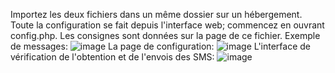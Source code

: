 Importez les deux fichiers dans un même dossier sur un hébergement. Toute la configuration se fait depuis l'interface web; commencez en ouvrant config.php. Les consignes sont données sur la page de ce fichier.
Exemple de messages:
![image](https://github.com/user-attachments/assets/0cff026b-6fae-4f27-b5dd-2db1162b16bd)
La page de configuration:
![image](https://github.com/user-attachments/assets/4315f25b-48a5-44d3-adcd-074858774e0a)
L'interface de vérification de l'obtention et de l'envois des SMS:
![image](https://github.com/user-attachments/assets/f3b0fc33-ccde-4c01-bbb0-3f6741b10d53)


